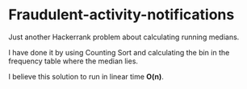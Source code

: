 # Fraudulent-activity-notifications


Just another Hackerrank problem about calculating running medians. 

I have done it by using Counting Sort and calculating the bin in the frequency table where the median lies.

I believe this solution to run in linear time **O(n)**.
